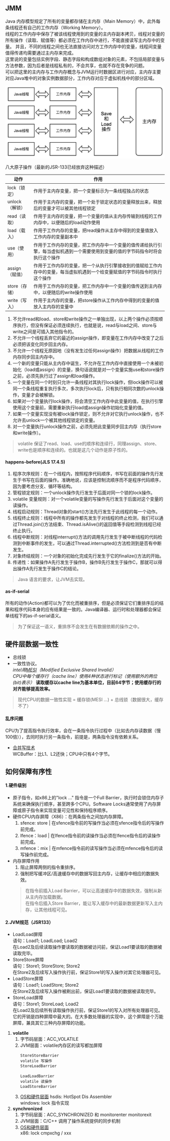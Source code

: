 ## JMM
Java 内存模型规定了所有的变量都存储在主内存（Main Memory）中，此外每条线程还有自己的工作内存（Working Memory）。  
线程的工作内存中保存了被该线程使用到的变量的主内存副本拷贝，线程对变量的所有操作（读取、赋值等）都必须在工作内存中进行，不能直接读写主内存中的变量。
并且，不同的线程之间也无法直接访问对方工作内存中的变量，线程间变量值得传递均需要通过主内存来完成。  
这里说的变量包括实例字段、静态字段和构成数组对象的元素，不包括局部变量与方法参数，因为后者是线程私有的，不会共享，也就不存在竞争的问题。  
可以把这里的主内存与工作内存概念与JVM运行时数据区进行对应，主内存主要对应Java堆中的对象实例数据部分，工作内存对应于虚拟机栈中的部分区域。

![](img/JMM.png)

八大原子操作（最新的JSR-133已经放弃这种描述）

| 动作 | 作用 |
|---|---|
| lock（锁定） | 作用于主内存变量，把一个变量标示为一条线程独占的状态 |
| unlock（解锁） | 作用于主内存的变量，把一个处于锁定状态的变量释放出来，释放后的变量才可以被其他线程锁定 |
| read（读取） | 作用于主内存的变量，把一个变量的值从主内存传输到线程的工作内存中，以便随后的load动作使用 |
| load（载入） | 作用于工作内存的变量，把read操作从主存中得到的变量值放入工作内存的变量副本中 |
| use（使用） | 作用于工作内存的变量，把工作内存中一个变量的值传递给执行引擎，每当虚拟机遇到一个需要使用到变量的值的字节码指令时将会执行这个操作 |
| assign（赋值） | 作用于工作内存的变量，把一个从执行引擎接收到的值赋给工作内存中的变量，每当虚拟机遇到一个给变量赋值的字节码指令时执行这个操作 |
| store（存储） | 作用于工作内存的变量，把工作内存中一个变量的值传送到主内存中，以便随后的write操作使用 |
| write（写入） | 作用于主内存的变量，把store操作从工作内存中得到的变量的值放入主内存的变量中 |
1. 不允许read和load、store和write操作之一单独出现，以上两个操作必须按顺序执行，但没有保证必须连续执行，也就是说，read与load之间、store与write之间是可插入其他指令的。
2. 不允许一个线程丢弃它的最近的assign操作，即变量在工作内存中改变了之后必须把该变化同步回主内存。
3. 不允许一个线程无原因地（没有发生过任何assign操作）把数据从线程的工作内存同步回主内存中。
4. 一个新的变量只能从主内存中诞生，不允许在工作内存中直接使用一个未被初始化（load或assign）的变量，换句话说就是对一个变量实施use和store操作之前，必须先执行过了assign和load操作。
5. 一个变量在同一个时刻只允许一条线程对其执行lock操作，但lock操作可以被同一个条线程重复执行多次，多次执行lock后，只有执行相同次数的unlock操作，变量才会被解锁。
6. 如果对一个变量执行lock操作，将会清空工作内存中此变量的值，在执行引擎使用这个变量前，需要重新执行load或assign操作初始化变量的值。
7. 如果一个变量实现没有被lock操作锁定，则不允许对它执行unlock操作，也不允许去unlock一个被其他线程锁定的变量。
8. 对一个变量执行unlock操作之前，必须先把此变量同步回主内存（执行store和write操作）。
> volatile 保证了read、load、use的顺序和连续行，同理assign、store、write也是顺序和连续的。也就是这几个动作是原子性的。
#### happens-before(JLS 17.4.5)
1. 程序次序规则：在一个线程内，按照程序代码顺序，书写在前面的操作先行发生于书写在后面的操作。准确地说，应该是控制流顺序而不是程序代码顺序，因为要考虑分支、循环等结构。
2. 管程锁定规则：一个unlock操作先行发生于后面对同一个锁的lock操作。
3. volatile 变量规则：对一个volatile变量的写操作先行发生于后面对这个变量的读操作。
4. 线程启动规则：Thread对象的start()方法先行发生于此线程的每一个动作。
5. 线程终止规则：线程中所有的操作都先发生于对线程的终止检测，我们可以通过Thread.join()方法结束、Thread.isAlive()的返回值等手段检测到线程已经终止执行。
6. 线程中断规则：对线程interrupt()方法的调用先行发生于被中断线程的代码检测到中断事件的发生，可以通过Thread.interrupted()方法检测到是否有中断发生。
7. 对象终结规则：一个对象的初始化完成先行发生于它的finalize()方法的开始。
8. 传递性：如果操作A先行发生于操作B，操作B先行发生于操作C，那就可以得出操作A先行发生于操作C的结论。
>  Java 语言的要求，让JVM去实现。
#### as-if-serial
所有的动作(Action)都可以为了优化而被重排序，但是必须保证它们重排序后的结果和程序代码本身的应有结果是一致的。Java编译器、运行时和处理器都会保证单线程下的as-if-serial语义。
> 为了保证这一语义，重排序不会发生在有数据依赖的操作之中。

## 硬件层数据一致性
- 总线锁
- 一致性协议。  
*intel用[MESI](https://www.cnblogs.com/z00377750/p/9180644.html)（Modified Exclusive Shared Invalid）  
CPU中每个缓存行（cache line）使用4种状态进行标记（使用额外的两位(bit)表示）* **读取缓存以cache line为基本单位，目前64字节；使用缓存行的对齐能够提高效率。**
> 现代CPU的数据一致性实现 = 缓存锁(MESI ...) + 总线锁（数据很大，缓存不了）
#### 乱序问题
CPU为了提高指令执行效率，会在一条指令执行过程中（比如去内存读数据（慢100倍）），去同时执行另一条指令，前提是，两条指令没有依赖关系。
- [合并写技术](https://www.cnblogs.com/liushaodong/p/4777308.html)  
WCBuffer：比L1、L2还快；CPU中只有4个字节。

## 如何保障有序性
#### 1.硬件级别
- 原子指令，如x86上的"lock …" 指令是一个Full Barrier，执行时会锁住内存子系统来确保执行顺序，甚至跨多个CPU。Software Locks通常使用了内存屏障或原子指令来实现变量可见性和保持程序顺序。
- 硬件CPU内存屏障（X86）：在两条指令之间加内存屏障。
    1. sfence: store | 在sfence指令前的写操作当必须在sfence指令后的写操作前完成。
    2. lfence：load | 在lfence指令前的读操作当必须在lfence指令后的读操作前完成。
    3. mfence：mix | 在mfence指令前的读写操作当必须在mfence指令后的读写操作前完成。
- 内存屏障作用
    1. 阻止屏障两侧的指令重排序。
    2. 强制把写缓冲区/高速缓存中的数据写回主内存，让缓存中相应的数据失效。
    > 在指令前插入Load Barrier，可以让高速缓存中的数据失效，强制从新从主内存加载数据。  
     在指令后插入Store Barrier，能让写入缓存中的最新数据更新写入主内存，让其他线程可见。

#### 2.JVM规范（JSR133）
- LoadLoad屏障  
语句：Load1; LoadLoad; Load2  
在Load2及后续读取操作要读取的数据被访问前，保证Load1要读取的数据被读取完毕。
- StoreStore屏障  
语句：Store1; StoreStore; Store2  
在Store2及后续写入操作执行前，保证Store1的写入操作对其它处理器可见。
- LoadStore屏障  
语句：Load1; LoadStore; Store2  
在Store2及后续写入操作被刷出前，保证Load1要读取的数据被读取完毕。
- StoreLoad屏障  
语句：Store1; StoreLoad; Load2  
在Load2及后续所有读取操作执行前，保证Store1的写入对所有处理器可见。  
它的开销是四种屏障中最大的。在大多数处理器的实现中，这个屏障是个万能屏障，兼具其它三种内存屏障的功能。
1. **volatile**
    1. 字节码层面：ACC_VOLATILE
    2. JVM层面：volatile内存区的读写都加屏障
       ``` 
       StoreStoreBarrier  
       volatile 写操作  
       StoreLoadBarrier
    
       LoadLoadBarrier  
       volatile 读操作  
       LoadStoreBarrier  
       ```
    3. [OS和硬件层面](https://blog.csdn.net/qq_26222859/article/details/52235930)
   hsdis: HotSpot Dis Assembler  
   windows: lock 指令实现
2. **synchronized**
    1. 字节码层面：ACC_SYNCHRONIZED 和 monitorenter monitorexit
    2. JVM层面：C/C++ 调用了操作系统提供的同步机制
    3. [OS和硬件层面](https://blog.csdn.net/21aspnet/article/details/88571740)  
       x86: lock cmpxchg / xxx
